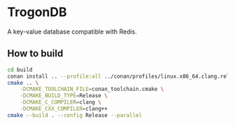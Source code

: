 # TrogonDB

A key-value database compatible with Redis.


## How to build

```sh
cd build
conan install .. --profile:all ../conan/profiles/linux.x86_64.clang.release --build=missing
cmake .. \
    -DCMAKE_TOOLCHAIN_FILE=conan_toolchain.cmake \
    -DCMAKE_BUILD_TYPE=Release \
    -DCMAKE_C_COMPILER=clang \
    -DCMAKE_CXX_COMPILER=clang++
cmake --build . --config Release --parallel
```
